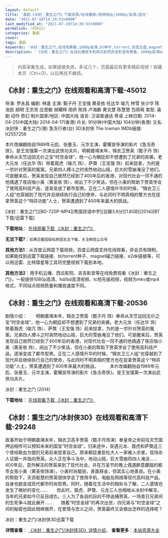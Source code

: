 ```yaml
---
layout: default
title: '喜剧《冰封：重生之门》下载资源/在线播放/视频地址/1080p/高清/蓝光'
date: "2021-07-10T14:39:53+0800"
last_modified_at: "2021-07-10T14:39:53+0800"
permalink: /45012/
categories: 喜剧
cover:
tags: 喜剧
keywords: '冰封：重生之门,在线免费看,1080p高清,bt种子,torrent,百度云盘,magnet,磁力链,迅雷下载资源'
description: '《冰封：重生之门》在线云播放手机西瓜影院吉吉影音免费看，1080p高清bd/hd未删减完整版和tc抢先枪版，mkv/mp4格式，附带bt/torrent种子、magnet/磁力链、百度云盘、网盘资源迅雷下载链接'
---
```


>内容采集生成，如果链接失效，多试几个，页面最后有更多精彩视频！收藏本页（Ctrl+D)，以后再找不麻烦。


## 《冰封：重生之门》在线观看和高清下载-45012

导演: 罗永昌 编剧: 林逢 主演: 甄子丹 王宝强 黄圣依 任达华 喻亢 林雪 张少华 陈浩民 胡明 王宗尧 庄思敏 胡耀辉 雨侨 陈炜 卢海鹏 黄文慧 陈慧慧 包雨萌 类型: 喜剧 动作 奇幻 制片国家/地区: 中国大陆 语言: 汉语普通话 粤语 上映日期: 2014-04-25(中国大陆) 2014-04-17(香港) 片长: 91分钟(中国大陆) 104分钟(香港) 又名: 冰封侠：重生之门(港) 急冻行者(台) 3D冰封侠 The Iceman IMDb链接: tt2557256

本片改编翻拍自1989年元彪、张曼玉、元华主演，霍耀良导演的影片《急冻奇侠》。是王宝强第一次演出武侠功夫片。明朝嘉靖末年，锦衣卫贺英（甄子丹 饰）奉命从天竺运回无价之宝“时空金球”，他一心为朝廷却不想遭到了兄弟的突袭。老大元龙（任达华 饰）带着聂虎（喻亢 饰）、萨獒（王宝强 饰）前来捉拿，为的是一宗针对贺英的冤案。兄弟四人搏斗之时突然地动山摇，巨大的雪崩淹没了他们。可是醒来后，贺英发现自己居然已经到了400年后的香港，对现代社会一窍不通的他偶遇了夜店咖小美（黄圣依 饰），闹出了不少笑话，但在小美的帮助下贺英学会了使用高科技产品，逐渐变成了都市型男。正在二人感情升华的时候，“锦衣卫三人组”也穿越到了现代并且继续执行自己的使命，与此同时不明真相的警方也在捉拿贺英这个“特异功能”人士，贺英遭遇到了400年来最大的挑战。


[冰封：重生之门][BD-720P-MP4][粤国双语中字][豆瓣3.6分][1.6GB][2014][BT下载/迅雷下载]

**下载地址**： [在线观看下载 《冰封：重生之门》](https://www.btdx8.com/torrent/iceman_2014.html) 


**无法下载?**：`如果迅雷因版权原因无法下载，关注微信公众号 `

**其他方法1**：从百度云网盘下载视频，百度云网盘支持在线观看，非会员有限制，如果能找到迅雷下载链接、bt/torrent种子、magnet磁力链接、e2dk链接等，可以用迅雷、比特彗星等工具将完整视频下载到本地。

**其他方法2**：用手机云播、西瓜影院、吉吉影音等在线免费观看《冰封：重生之门》，一般提供1080p高清、hd/bd高清视频、tc抢先版视频，视频为mkv或mp4格式，不同站点视频质量和播放速度不同。


## 《冰封：重生之门》在线观看和高清下载-20536

剧情介绍：　　明朝嘉靖末年，锦衣卫贺英（甄子丹 饰）奉命从天竺运回无价之宝“时空金球”，他一心为朝廷却不想遭到了兄弟的突袭。老大元龙（任达华 饰）带着聂虎（喻亢 饰）、萨獒（王宝强 饰）前来捉拿，为的是一宗针对贺英的冤案。兄弟四人搏斗之时突然地动山摇，巨大的雪崩淹没了他们。可是醒来后，贺英发现自己居然已经到了400年后的香港，对现代社会一窍不通的他偶遇了夜店咖小美（黄圣依 饰），闹出了不少笑话，但在小美的帮助下贺英学会了使用高科技产品，逐渐变成了都市型男。正在二人感情升华的时候，“锦衣卫三人组”也穿越到了现代并且继续执行自己的使命，与此同时不明真相的警方也在捉拿贺英这个“特异功能”人士，贺英遭遇到了400年来最大的挑战。  　　本片改编翻拍自1989年元彪、张曼玉、元华主演，霍耀良导演的影片《急冻奇侠》。是王宝强第一次演出武侠功夫片。


冰封：重生之门 (2014)

**下载地址**： [在线观看下载 《冰封：重生之门》](https://www.btbtdy.me/btdy/dy1819.html) 


## 《冰封：重生之门/冰封侠3D》在线观看和高清下载-29248

故事开始于明朝嘉靖末年，锦衣卫高手贺英（甄子丹饰演）奉皇帝之命前往天竺国押运相传可以预知未来的国宝“时空金球”。归来途中，突遇元龙、聂虎和萨獒这三个曾经歃血为盟的兄弟前来捉拿自己。原来朝廷重臣杜大人一家被人杀害，现场杀人证据一并指向贺英。众人正在争斗当中，地动山摇，巨大雪崩将四人淹没……　　400年后，意外解冻的贺英来到了现代社会，并在万圣节的晚上偶遇醉意朦胧的都市女孩小美（黄圣依饰演）。小美时尚靓丽，表面拜金，但其实心地善良。在小美的帮助下，天资聪慧的贺英很快学会了使用手机、电脑及网络等现代高科技产品，自身也蜕变成现代都市时尚型男。同时，随着在生活中的相处与了解，二人感情也发生了微妙的变化……　　但此时，聂虎、萨獒、元龙三人也相继从冰封中解冻，当年的兄弟如今已反目成仇，三人为了各自的目的不停追捕贺英，一场昔日兄弟间的生死争斗就此展开……　　随着“时空金球”的再次出世，四兄弟与“时空金球”之间的秘密也因此相继揭开，在爱情与忠义之间，贺英最终又会做出怎样的选择呢？


冰封：重生之门/冰封侠3D迅雷下载

**详情查看**： [《冰封：重生之门/冰封侠3D》详情介绍](/movie/29248/)， **查看更多**：[本站资源大全](/movie/t/all/)

